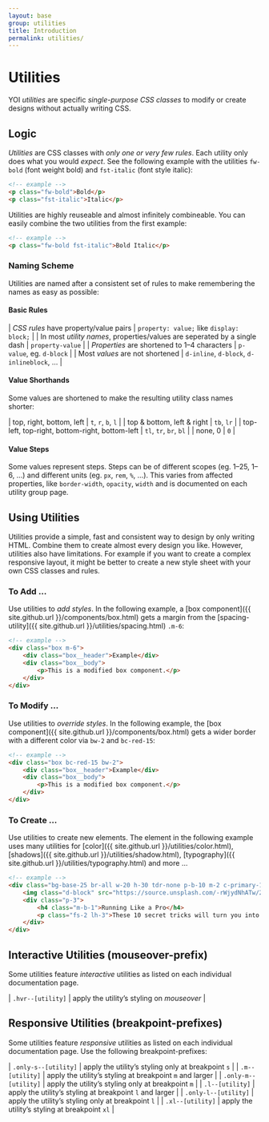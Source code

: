```yaml
---
layout: base
group: utilities
title: Introduction
permalink: utilities/
---
```


# Utilities

<p class="intro">YOI <i>utilities</i> are specific <i>single-purpose CSS classes</i> to modify or create designs without actually writing CSS.</p>

## Logic

*Utilities* are CSS classes with *only one or very few rules*. Each utility only does what you would *expect*. See the following example with the utilities `fw-bold` (font weight bold) and `fst-italic` (font style italic):

```html
<!-- example -->
<p class="fw-bold">Bold</p>
<p class="fst-italic">Italic</p>
```

Utilities are highly reuseable and almost infinitely combineable. You can easily combine the two utilities from the first example:

```html
<!-- example -->
<p class="fw-bold fst-italic">Bold Italic</p>
```

### Naming Scheme

Utilities are named after a consistent set of rules to make remembering the names as easy as possible:

#### Basic Rules

| *CSS rules* have property/value pairs                                     | `property: value;` like `display: block;` |
| In most *utility names*, properties/values are seperated by a single dash | `property-value`                          |
| *Properties* are shortened to 1–4 characters                              | `p-value`, eg. `d-block`                  |
| Most *values* are not shortened                                           | `d-inline`, `d-block`, `d-inlineblock`, … |

#### Value Shorthands

Some values are shortened to make the resulting utility class names shorter:

| top, right, bottom, left                       | `t`, `r`, `b`, `l`     |
| top & bottom, left & right                     | `tb`, `lr`             |
| top-left, top-right, bottom-right, bottom-left | `tl`, `tr`, `br`, `bl` |
| none, 0                                        | `0`                    |

#### Value Steps

Some values represent steps. Steps can be of different scopes (eg. 1–25, 1–6, …) and different units (eg. `px`, `rem`, `%`, …). This varies from affected properties, like `border-width`, `opacity`, `width` and is documented on each utility group page.

## Using Utilities

Utilities provide a simple, fast and consistent way to design by only writing HTML. Combine them to create almost every design you like. However, utilities also have limitations. For example if you want to create a complex responsive layout, it might be better to create a new style sheet with your own CSS classes and rules.

### To Add …

Use utilities to *add styles*. In the following example, a [box component]({{ site.github.url }}/components/box.html) gets a margin from the [spacing-utility]({{ site.github.url }}/utilities/spacing.html) `.m-6`:

```html
<!-- example -->
<div class="box m-6">
    <div class="box__header">Example</div>
    <div class="box__body">
        <p>This is a modified box component.</p>
    </div>
</div>
```

### To Modify …

Use utilities to *override styles*. In the following example, the [box component]({{ site.github.url }}/components/box.html) gets a wider border with a different color via `bw-2` and `bc-red-15`:

```html
<!-- example -->
<div class="box bc-red-15 bw-2">
    <div class="box__header">Example</div>
    <div class="box__body">
        <p>This is a modified box component.</p>
    </div>
</div>
```

### To Create …

Use utilities to create new elements. The element in the following example uses many utilities for [color]({{ site.github.url }}/utilities/color.html), [shadows]({{ site.github.url }}/utilities/shadow.html), [typography]({{ site.github.url }}/utilities/typography.html) and more …

```html
<!-- example -->
<div class="bg-base-25 br-all w-20 h-30 tdr-none p-b-10 m-2 c-primary-14 sh-3 ofl-hidden hvr--bg-white hvr--c-primary-10 hvr--sh-4 tween" href="#">
    <img class="d-block" src="https://source.unsplash.com/-rWjydNhATw/200x165">
    <div class="p-3">
        <h4 class="m-b-1">Running Like a Pro</h4>
        <p class="fs-2 lh-3">These 10 secret tricks will turn you into a successful runner.</p>
    </div>
</div>
```

## Interactive Utilities (mouseover-prefix)

Some utilities feature *interactive* utilities as listed on each individual documentation page.

| `.hvr--[utility]` | apply the utility’s styling on *mouseover* |

## Responsive Utilities (breakpoint-prefixes)

Some utilities feature *responsive* utilities as listed on each individual documentation page. Use the following breakpoint-prefixes:

| `.only-s--[utility]` | apply the utility’s styling only at breakpoint `s`       |
| `.m--[utility]`      | apply the utility’s styling at breakpoint `m` and larger |
| `.only-m--[utility]` | apply the utility’s styling only at breakpoint `m`       |
| `.l--[utility]`      | apply the utility’s styling at breakpoint `l` and larger |
| `.only-l--[utility]` | apply the utility’s styling only at breakpoint `l`       |
| `.xl--[utility]`     | apply the utility’s styling at breakpoint `xl`           |
